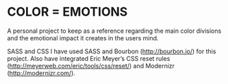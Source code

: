 # COLOR = EMOTIONS

A personal project to keep as a reference regarding the main color divisions and the emotional impact it creates in the users mind.

SASS and CSS
I have used SASS and Bourbon (http://bourbon.io/) for this project.
Also have integrated Eric Meyer’s CSS reset rules (http://meyerweb.com/eric/tools/css/reset/) and
Modernizr (http://modernizr.com/).
